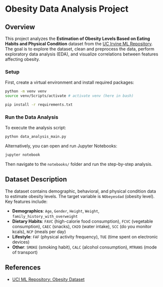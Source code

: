 # Obesity Data Analysis Project

## Overview
This project analyzes the **Estimation of Obesity Levels Based on Eating Habits and Physical Condition** dataset from the [UC Irvine ML Repository](https://archive.ics.uci.edu/dataset/544). The goal is to explore the dataset, clean and preprocess the data, perform exploratory data analysis (EDA), and visualize correlations between features affecting obesity.

### Setup
First, create a virtual environment and install required packages:
```sh
python -m venv venv
source venv/Scripts/activate # activate venv (here in bash) 

pip install -r requirements.txt
```

### Run the Data Analysis
To execute the analysis script:
```sh
python data_analysis_main.py
```

Alternatively, you can open and run Jupyter Notebooks:
```sh
jupyter notebook
```
Then navigate to the `notebooks/` folder and run the step-by-step analysis.

## Dataset Description
The dataset contains demographic, behavioral, and physical condition data to estimate obesity levels. The target variable is `NObeyesdad` (obesity level). Key features include:

- **Demographics**: `Age`, `Gender`, `Height`, `Weight`, `family_history_with_overweight`
- **Dietary Habits**: `FAVC` (high-calorie food consumption), `FCVC` (vegetable consumption), `CAEC` (snacks), `CH2O` (water intake), `SCC` (do you monitor kcals), `NCP` (meals per day)
- **Lifestyle**: `FAF` (physical activity frequency), `TUE` (time spent on electronic devices)
- **Other**: `SMOKE` (smoking habit), `CALC` (alcohol consumption), `MTRANS` (mode of transport)



## References
- [UCI ML Repository: Obesity Dataset](https://archive.ics.uci.edu/dataset/544/estimation+of+obesity+levels+based+on+eating+habits+and+physical+condition)

